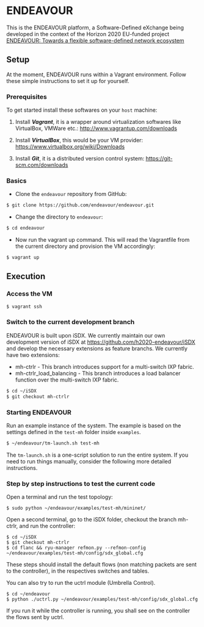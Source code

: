 # ENDEAVOUR

This is the ENDEAVOUR platform, a Software-Defined eXchange being developed in the context of the Horizon 2020 EU-funded project [ENDEAVOUR: Towards a flexible software-defined network ecosystem](https://www.h2020-endeavour.eu/)

## Setup

At the moment, ENDEAVOUR runs within a Vagrant environment. Follow these simple instructions to set it up for yourself.

### Prerequisites

To get started install these softwares on your ```host``` machine:

1. Install ***Vagrant***, it is a wrapper around virtualization softwares like VirtualBox, VMWare etc.: http://www.vagrantup.com/downloads

2. Install ***VirtualBox***, this would be your VM provider: https://www.virtualbox.org/wiki/Downloads

3. Install ***Git***, it is a distributed version control system: https://git-scm.com/downloads

### Basics

* Clone the ```endeavour``` repository from GitHub:
```bash 
$ git clone https://github.com/endeavour/endeavour.git
```

* Change the directory to ```endeavour```:
```bash
$ cd endeavour
```

* Now run the vagrant up command. This will read the Vagrantfile from the current directory and provision the VM accordingly:
```bash
$ vagrant up
```

## Execution

### Access the VM

```bash
$ vagrant ssh
```

### Switch to the current development branch

ENDEAVOUR is built upon iSDX. We currently maintain our own development version of iSDX at https://github.com/h2020-endeavour/iSDX and develop the necessary extensions as feature branchs.
We currently have two extensions:
* mh-ctrlr - This branch introduces support for a multi-switch IXP fabric.
* mh-ctrlr_load_balancing - This branch introduces a load balancer function over the multi-switch IXP fabric.

```bash
$ cd ~/iSDX
$ git checkout mh-ctrlr
```

### Starting ENDEAVOUR

Run an example instance of the system. The example is based on the settings defined in the ```test-mh``` folder inside ```examples```. 

```bash
$ ~/endeavour/tm-launch.sh test-mh
```

The ```tm-launch.sh``` is a one-script solution to run the entire system.
If you need to run things manually, consider the following more detailed instructions.

### Step by step instructions to test the current code

Open a terminal and run the test topology:

    $ sudo python ~/endeavour/examples/test-mh/mininet/

Open a second terminal, go to the iSDX folder, checkout the branch mh-ctrlr, 
and run the controller:

    $ cd ~/iSDX
    $ git checkout mh-ctrlr
    $ cd flanc && ryu-manager refmon.py --refmon-config ~/endeavour/examples/test-mh/config/sdx_global.cfg
    
These steps should install the default flows (non matching packets are sent to 
the controller), in the respectives switches and tables.  

You can also try to run the uctrl module (Umbrella Control). 

    $ cd ~/endeavour
    $ python ./uctrl.py ~/endeavour/examples/test-mh/config/sdx_global.cfg

If you run it while the controller is running, you shall see on the controller the flows sent by uctrl. 

